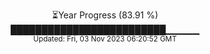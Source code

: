 <p align="center">
⏳Year Progress (83.91 %) <br>
█████████████████████████▁▁▁▁▁ <br>
<sub>Updated: Fri, 03 Nov 2023 06:20:52 GMT</sub>
</p>

